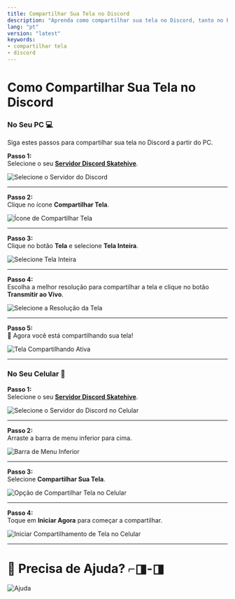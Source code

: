 ```yaml
---
title: Compartilhar Sua Tela no Discord 
description: "Aprenda como compartilhar sua tela no Discord, tanto no PC quanto no celular, com o servidor Skatehive."
lang: "pt"
version: "latest"
keywords: 
- compartilhar tela 
- discord
---
```

# Como Compartilhar Sua Tela no Discord

### **No Seu PC** 💻  
Siga estes passos para compartilhar sua tela no Discord a partir do PC.  

**Passo 1:**  
Selecione o seu <a href="https://discord.gg/R4s2ykDN" class="button-link" target="_blank">**Servidor Discord Skatehive**</a>.  

![Selecione o Servidor do Discord](https://hackmd.io/_uploads/SkscTAFLA.png)

---

**Passo 2:**  
Clique no ícone **Compartilhar Tela**.  

![Ícone de Compartilhar Tela](https://hackmd.io/_uploads/rkgRRRY8R.png)

---

**Passo 3:**  
Clique no botão **Tela** e selecione **Tela Inteira**.  

![Selecione Tela Inteira](https://hackmd.io/_uploads/BJ40ek58A.png)

---

**Passo 4:**  
Escolha a melhor resolução para compartilhar a tela e clique no botão **Transmitir ao Vivo**.  

![Selecione a Resolução da Tela](https://hackmd.io/_uploads/Sku6fk5UR.png)

---

**Passo 5:**  
🎉 Agora você está compartilhando sua tela!  

![Tela Compartilhando Ativa](https://hackmd.io/_uploads/H1XcXyc8A.png)

---

### **No Seu Celular** 📱  

**Passo 1:**  
Selecione o seu <a href="https://discord.gg/R4s2ykDN" class="button-link" target="_blank">**Servidor Discord Skatehive**</a>.  

![Selecione o Servidor do Discord no Celular](https://hackmd.io/_uploads/SJjhGQ9UC.jpg)

---

**Passo 2:**  
Arraste a barra de menu inferior para cima.  

![Barra de Menu Inferior](https://hackmd.io/_uploads/HkHtmX58C.jpg)

---

**Passo 3:**  
Selecione **Compartilhar Sua Tela**.  

![Opção de Compartilhar Tela no Celular](https://hackmd.io/_uploads/H1kWHQqLA.jpg)

---

**Passo 4:**  
Toque em **Iniciar Agora** para começar a compartilhar.  

![Iniciar Compartilhamento de Tela no Celular](https://hackmd.io/_uploads/ryWj8QqU0.jpg)

---

# 🎉 Precisa de Ajuda? ⌐◨-◨  

![Ajuda](https://hackmd.io/_uploads/r1uA0QcI0.gif)
